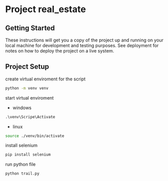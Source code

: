 # Project real_estate

## Getting Started

These instructions will get you a copy of the project up and running on your local machine for development and testing purposes. See deployment for notes on how to deploy the project on a live system.

## Project Setup

create virtual enviroment for the script

```bash
python -m venv venv
```

start virtual enviroment 

- windows
```cmd
.\venv\Scripe\Activate
```
- linux
```bash
source ./venv/bin/activate
```

install selenium

```bash
pip install selenium
```

run python file

```bash
python trail.py
```

